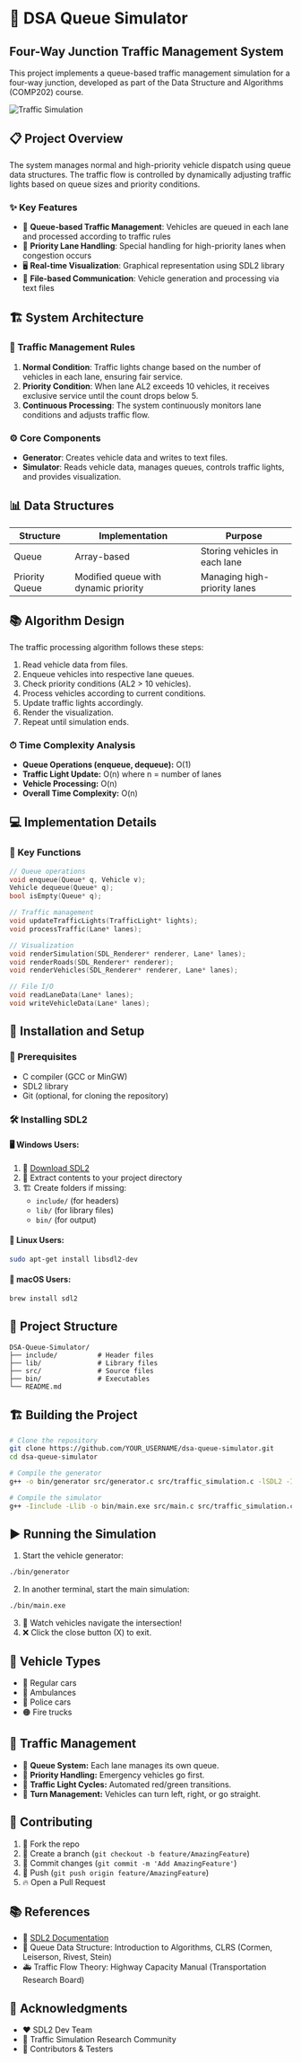 # 🚦 DSA Queue Simulator

## Four-Way Junction Traffic Management System

This project implements a queue-based traffic management simulation for a four-way junction, developed as part of the Data Structure and Algorithms (COMP202) course.

![Traffic Simulation](https://github.com/YOUR_USERNAME/dsa-queue-simulator/blob/main/Simulation.gif)

## 📋 Project Overview

The system manages normal and high-priority vehicle dispatch using queue data structures. The traffic flow is controlled by dynamically adjusting traffic lights based on queue sizes and priority conditions.

### ✨ Key Features

- 🚗 **Queue-based Traffic Management**: Vehicles are queued in each lane and processed according to traffic rules
- 🚨 **Priority Lane Handling**: Special handling for high-priority lanes when congestion occurs
- 🖥️ **Real-time Visualization**: Graphical representation using SDL2 library
- 📁 **File-based Communication**: Vehicle generation and processing via text files

## 🏗️ System Architecture

### 🛑 Traffic Management Rules

1. **Normal Condition**: Traffic lights change based on the number of vehicles in each lane, ensuring fair service.
2. **Priority Condition**: When lane AL2 exceeds 10 vehicles, it receives exclusive service until the count drops below 5.
3. **Continuous Processing**: The system continuously monitors lane conditions and adjusts traffic flow.

### ⚙️ Core Components

- **Generator**: Creates vehicle data and writes to text files.
- **Simulator**: Reads vehicle data, manages queues, controls traffic lights, and provides visualization.

## 📊 Data Structures

| Structure | Implementation | Purpose |
|-----------|----------------|---------|
| Queue | Array-based | Storing vehicles in each lane |
| Priority Queue | Modified queue with dynamic priority | Managing high-priority lanes |

## 📚 Algorithm Design

The traffic processing algorithm follows these steps:

1. Read vehicle data from files.
2. Enqueue vehicles into respective lane queues.
3. Check priority conditions (AL2 > 10 vehicles).
4. Process vehicles according to current conditions.
5. Update traffic lights accordingly.
6. Render the visualization.
7. Repeat until simulation ends.

### ⏱ Time Complexity Analysis

- **Queue Operations (enqueue, dequeue):** O(1)
- **Traffic Light Update:** O(n) where n = number of lanes
- **Vehicle Processing:** O(n)
- **Overall Time Complexity:** O(n)

## 💻 Implementation Details

### 🔑 Key Functions

```c
// Queue operations
void enqueue(Queue* q, Vehicle v);
Vehicle dequeue(Queue* q);
bool isEmpty(Queue* q);

// Traffic management
void updateTrafficLights(TrafficLight* lights);
void processTraffic(Lane* lanes);

// Visualization
void renderSimulation(SDL_Renderer* renderer, Lane* lanes);
void renderRoads(SDL_Renderer* renderer);
void renderVehicles(SDL_Renderer* renderer, Lane* lanes);

// File I/O
void readLaneData(Lane* lanes);
void writeVehicleData(Lane* lanes);
```

## 🚀 Installation and Setup

### 📌 Prerequisites

- C compiler (GCC or MinGW)
- SDL2 library
- Git (optional, for cloning the repository)

### 🛠 Installing SDL2

#### 🖥️ Windows Users:
1. 🔗 [Download SDL2](https://www.libsdl.org/download-2.0.php)
2. 📂 Extract contents to your project directory
3. 🏗 Create folders if missing:
   - `include/` (for headers)
   - `lib/` (for library files)
   - `bin/` (for output)

#### 🐧 Linux Users:
```bash
sudo apt-get install libsdl2-dev
```

#### 🍏 macOS Users:
```bash
brew install sdl2
```

## 📂 Project Structure

```
DSA-Queue-Simulator/
├── include/          # Header files
├── lib/              # Library files
├── src/              # Source files
├── bin/              # Executables
└── README.md
```

## 🏗️ Building the Project

```bash
# Clone the repository
git clone https://github.com/YOUR_USERNAME/dsa-queue-simulator.git
cd dsa-queue-simulator

# Compile the generator
g++ -o bin/generator src/generator.c src/traffic_simulation.c -lSDL2 -Iinclude -Llib -lmingw32 -lSDL2main -lSDL2

# Compile the simulator
g++ -Iinclude -Llib -o bin/main.exe src/main.c src/traffic_simulation.c -lmingw32 -lSDL2main -lSDL2
```

## ▶️ Running the Simulation

1. Start the vehicle generator:
```bash
./bin/generator
```
2. In another terminal, start the main simulation:
```bash
./bin/main.exe
```
3. 🚗 Watch vehicles navigate the intersection!
4. ❌ Click the close button (X) to exit.

## 🚙 Vehicle Types

- 🔵 Regular cars
- 🔴 Ambulances
- 🔷 Police cars
- 🟠 Fire trucks

## 🏁 Traffic Management

- 🚦 **Queue System:** Each lane manages its own queue.
- 🚨 **Priority Handling:** Emergency vehicles go first.
- 🔄 **Traffic Light Cycles:** Automated red/green transitions.
- 🔁 **Turn Management:** Vehicles can turn left, right, or go straight.

## 🤝 Contributing

1. 🍴 Fork the repo
2. 🌿 Create a branch (`git checkout -b feature/AmazingFeature`)
3. 💾 Commit changes (`git commit -m 'Add AmazingFeature'`)
4. 🚀 Push (`git push origin feature/AmazingFeature`)
5. 🔥 Open a Pull Request

## 📚 References

- 📖 [SDL2 Documentation](https://wiki.libsdl.org/)
- 📘 Queue Data Structure: Introduction to Algorithms, CLRS (Cormen, Leiserson, Rivest, Stein)
- 🚑 Traffic Flow Theory: Highway Capacity Manual (Transportation Research Board)

## 🙌 Acknowledgments

- ❤️ SDL2 Dev Team
- 🔬 Traffic Simulation Research Community
- 🎯 Contributors & Testers
